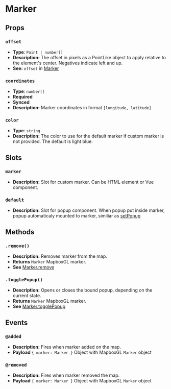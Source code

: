 # Marker

## Props

### `offset`
- **Type**: `Point | number[]`
- **Description:**  The offset in pixels as a PointLike object to apply relative to the element's center. Negatives indicate left and up.
- **See:** `offset` in [Marker](https://www.mapbox.com/mapbox-gl-js/api/#marker)

### `coordinates`
- **Type**: `number[]`
- **Required**
- **Synced**
- **Description:**  Marker coordinates in format `[longitude, latitude]`

### `color`
- **Type**: `string`
- **Description:**  The color to use for the default marker if custom marker is not provided. The default is light blue.

## Slots

### `marker`
- **Description:** Slot for custom marker. Can be HTML element or Vue component.

### `default`
- **Description:** Slot for popup component. When popup put inside marker, popup automaticaly mounted to marker, similiar as [setPopup](https://www.mapbox.com/mapbox-gl-js/api/#marker#setpopup)


## Methods

### `.remove()`
- **Description:** Removes marker from the map.
- **Returns** `Marker` MapboxGL marker.
- **See** [Marker.remove](https://www.mapbox.com/mapbox-gl-js/api/#marker#remove)

### `.togglePopup()`
- **Description:** Opens or closes the bound popup, depending on the current state.
- **Returns** `Marker` MapboxGL marker.
- **See** [Marker.togglePopup](https://www.mapbox.com/mapbox-gl-js/api/#marker#togglepopup)

## Events

### `@added`
- **Description:** Fires when marker added on the map.
- **Payload** `{ marker: Marker }` Object with MapboxGL `Marker` object

### `@removed`
- **Description:** Fires when marker removed the map.
- **Payload** `{ marker: Marker }` Object with MapboxGL `Marker` object

